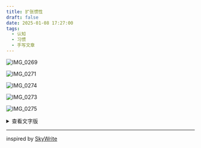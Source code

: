 ```yaml
---
title: 扩张惯性
draft: false
date: 2025-01-08 17:27:00
tags:
  - 认知
  - 习惯
  - 手写文章
---
```


<div class="dark:invert">

![IMG_0269](https://image.guhub.cn/uPic/2025/01/IMG_0269-removebg-preview-2.png)

</div>

<!--more-->

<div class="dark:invert">

![IMG_0271](https://image.guhub.cn/uPic/2025/01/Unknown.png)

![IMG_0274](https://image.guhub.cn/uPic/2025/01/Unknown-1.png)

![IMG_0273](https://image.guhub.cn/uPic/2025/01/Unknown-2.png)

![IMG_0275](https://image.guhub.cn/uPic/2025/01/Unknown-3.png)

</div>

<details>
  <summary>查看文字版</summary>

今天要谈的话题叫作「扩张惯性」。这个名词是某次散步时突然冒进我脑子里的，我当时正在思考晚上吃什么，于是我开始回忆我以前吃过什么。

- 性价比很高的一家土豆泥拌饭，量很足，每次我都能吃撑。
- 麻辣烫，每次我都担心不够吃，但每次都吃很饱。
- 6 块钱的煎阱，似乎量有点少。

但实际上，如果我回忆得再仔细点，不加任何配菜的饼完全够吃，撑一下午也不会饿。一方面里面有不少能提供饱腹感的膳食纤维，另一方面，一个饼的个头并不小只是和其他食品比起来不够大而已。

我又想起，吃麻辣烫时我总想加一块方便面，而且必须加饭。某天试着没加面饼，也忘了加饭，结果还是吃撑了。

还有，每次吃完一碗拌饭，我总想再找点别的什么零食，即使我已经撑得不行了。但一个看起来不够多吃的煎饼就不会让我有这种感觉。

于是，我得出一个结论：吃得越多，就越有可能吃更多。

当然，这完全有可能是我自己的体质特殊性。这篇文章也不是在讲什么减肥理论（我吃这么多也不会胖，我只是心疼钱包）。我想，这种规律或许能扩展到其他领域：

- 我可以连续一个月不网购，但只要一买，花费就在￥150以上，而且买了之后很有可能继续买
- 做项目时做的计划不一定很多，但一开始做了就容易漫无月的地做一些不在计划中的内容，打乱项目的节奏

……

想法、欲望、冲动若是不加以控制，就会向「更多、更泥乱」的熵增方向移动，这就是我说的扩张惯性。惯性也可以加以利用，比如读书读了一本又一本停不下来，当然是好事（如果是止不住买书，还是关注一下余额吧！）

相反地，也会有收缩惯性。比如我决定开始断舍离之后，丢东西、卖东西、送东西几乎就没停过。

说到底，这其实是一种思维惯性，让人脑能在不进行过多思考的情况下顺着惯性作出决策。

意识到思维有惯性，就可以避免或者利用。如果惯性造成的后果是好的，那不费吹灰之力就能达到期望的效果，岂不美哉？如果不好，只要保持刻意的察觉就能避免惯性带自已走上歧途。

找出惯性的「最初推动力」也是有用的。比如，吃撑会导致自己在吃了很多的基础上还想吃，那一开始就不要吃那么多就好了——让惯性没机会施展能力。

我手酸了，今天就先到这吧。

</details>

---

inspired by [SkyWrite](https://write.skywt.cn)
